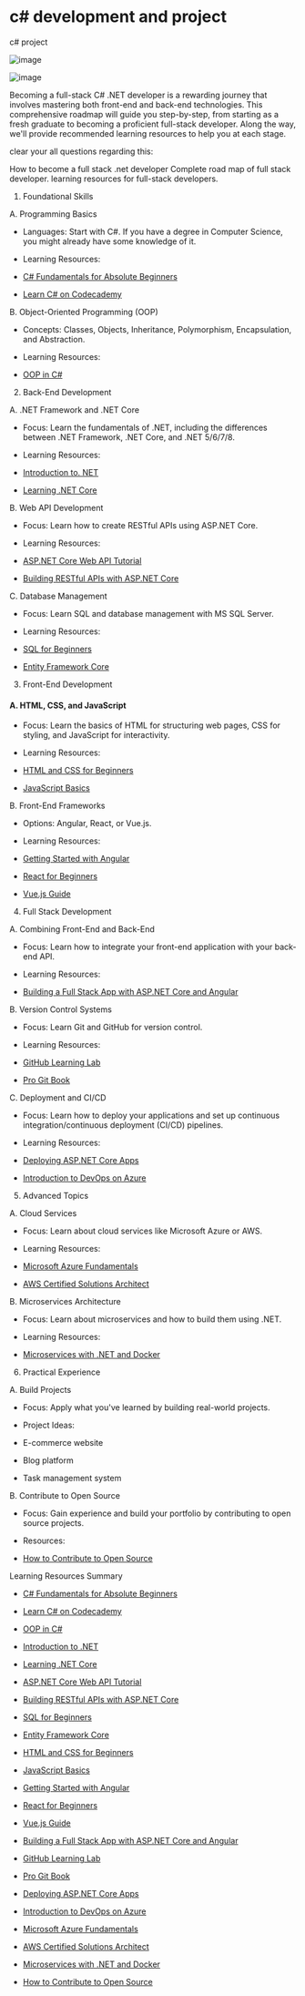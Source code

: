 # c# development and project 
c# project

![image](https://github.com/user-attachments/assets/be095413-5ad1-4341-b254-b8cd07c30a9f)

![image](https://github.com/user-attachments/assets/00119a0c-6dfc-46c0-9b21-e47388e1ff78)


Becoming a full-stack C# .NET developer is a rewarding journey that involves mastering both front-end and back-end technologies. This comprehensive roadmap will guide you step-by-step, from starting as a fresh graduate to becoming a proficient full-stack developer. Along the way, we'll provide recommended learning resources to help you at each stage.

clear your all questions regarding this:

How to become a full stack .net developer
Complete road map of full stack developer.
learning resources for full-stack developers.

1. Foundational Skills

A. Programming Basics

- Languages: Start with C#. If you have a degree in Computer Science, you might already have some knowledge of it.

- Learning Resources:

 - [C# Fundamentals for Absolute Beginners](https://channel9.msdn.com/Series/C-Fundamentals-for-Absolute-Beginners)

 - [Learn C# on Codecademy](https://www.codecademy.com/learn/learn-c-sharp)

B. Object-Oriented Programming (OOP)

- Concepts: Classes, Objects, Inheritance, Polymorphism, Encapsulation, and Abstraction.

- Learning Resources:

 - [OOP in C#](https://www.pluralsight.com/courses/csharp-object-oriented-programming)

2. Back-End Development

A. .NET Framework and .NET Core

- Focus: Learn the fundamentals of .NET, including the differences between .NET Framework, .NET Core, and .NET 5/6/7/8.

- Learning Resources:

 - [Introduction to. NET](https://dotnet.microsoft.com/learn/dotnet/what-is-dotnet)

 - [Learning .NET Core](https://www.udemy.com/course/aspnetcore/)

 B. Web API Development

- Focus: Learn how to create RESTful APIs using ASP.NET Core.

- Learning Resources:

 - [ASP.NET Core Web API Tutorial](https://www.tutorialsteacher.com/webapi/asp.net-core-web-api)

 - [Building RESTful APIs with ASP.NET Core](https://www.pluralsight.com/courses/aspdotnet-core-2-restful-api-building)

 C. Database Management

- Focus: Learn SQL and database management with MS SQL Server.

- Learning Resources:

 - [SQL for Beginners](https://www.coursera.org/learn/sql-for-data-science)

 - [Entity Framework Core](https://docs.microsoft.com/en-us/ef/core/)

3. Front-End Development

#### A. HTML, CSS, and JavaScript

- Focus: Learn the basics of HTML for structuring web pages, CSS for styling, and JavaScript for interactivity.

- Learning Resources:

 - [HTML and CSS for Beginners](https://www.freecodecamp.org/learn/responsive-web-design/)

 - [JavaScript Basics](https://www.codecademy.com/learn/introduction-to-javascript)

 B. Front-End Frameworks

- Options: Angular, React, or Vue.js.

- Learning Resources:

 - [Getting Started with Angular](https://angular.io/start)

 - [React for Beginners](https://reactjs.org/docs/getting-started.html)

 - [Vue.js Guide](https://vuejs.org/v2/guide/)

4. Full Stack Development

A. Combining Front-End and Back-End

- Focus: Learn how to integrate your front-end application with your back-end API.

- Learning Resources:

 - [Building a Full Stack App with ASP.NET Core and Angular](https://www.udemy.com/course/aspnet-core-angular/)

 B. Version Control Systems

- Focus: Learn Git and GitHub for version control.

- Learning Resources:

 - [GitHub Learning Lab](https://lab.github.com/)

 - [Pro Git Book](https://git-scm.com/book/en/v2)

 C. Deployment and CI/CD

- Focus: Learn how to deploy your applications and set up continuous integration/continuous deployment (CI/CD) pipelines.

- Learning Resources:

 - [Deploying ASP.NET Core Apps](https://docs.microsoft.com/en-us/aspnet/core/host-and-deploy/)

 - [Introduction to DevOps on Azure](https://docs.microsoft.com/en-us/learn/modules/intro-to-devops/)

5. Advanced Topics

A. Cloud Services

- Focus: Learn about cloud services like Microsoft Azure or AWS.

- Learning Resources:

 - [Microsoft Azure Fundamentals](https://docs.microsoft.com/en-us/learn/paths/azure-fundamentals/)

 - [AWS Certified Solutions Architect](https://aws.amazon.com/certification/certified-solutions-architect-associate/)

 B. Microservices Architecture

- Focus: Learn about microservices and how to build them using .NET.

- Learning Resources:

 - [Microservices with .NET and Docker](https://dotnet.microsoft.com/learn/web/aspnet-architecture)

 6. Practical Experience

 A. Build Projects

- Focus: Apply what you've learned by building real-world projects.

- Project Ideas: 

 - E-commerce website

 - Blog platform

 - Task management system

 B. Contribute to Open Source

- Focus: Gain experience and build your portfolio by contributing to open source projects.

- Resources:

 - [How to Contribute to Open Source](https://opensource.guide/how-to-contribute/)

Learning Resources Summary

- [C# Fundamentals for Absolute Beginners](https://channel9.msdn.com/Series/C-Fundamentals-for-Absolute-Beginners)

- [Learn C# on Codecademy](https://www.codecademy.com/learn/learn-c-sharp)

- [OOP in C#](https://www.pluralsight.com/courses/csharp-object-oriented-programming)

- [Introduction to .NET](https://dotnet.microsoft.com/learn/dotnet/what-is-dotnet)

- [Learning .NET Core](https://www.udemy.com/course/aspnetcore/)

- [ASP.NET Core Web API Tutorial](https://www.tutorialsteacher.com/webapi/asp.net-core-web-api)

- [Building RESTful APIs with ASP.NET Core](https://www.pluralsight.com/courses/aspdotnet-core-2-restful-api-building)

- [SQL for Beginners](https://www.coursera.org/learn/sql-for-data-science)

- [Entity Framework Core](https://docs.microsoft.com/en-us/ef/core/)

- [HTML and CSS for Beginners](https://www.freecodecamp.org/learn/responsive-web-design/)

- [JavaScript Basics](https://www.codecademy.com/learn/introduction-to-javascript)

- [Getting Started with Angular](https://angular.io/start)

- [React for Beginners](https://reactjs.org/docs/getting-started.html)

- [Vue.js Guide](https://vuejs.org/v2/guide/)

- [Building a Full Stack App with ASP.NET Core and Angular](https://www.udemy.com/course/aspnet-core-angular/)

- [GitHub Learning Lab](https://lab.github.com/)

- [Pro Git Book](https://git-scm.com/book/en/v2)

- [Deploying ASP.NET Core Apps](https://docs.microsoft.com/en-us/aspnet/core/host-and-deploy/)

- [Introduction to DevOps on Azure](https://docs.microsoft.com/en-us/learn/modules/intro-to-devops/)

- [Microsoft Azure Fundamentals](https://docs.microsoft.com/en-us/learn/paths/azure-fundamentals/)

- [AWS Certified Solutions Architect](https://aws.amazon.com/certification/certified-solutions-architect-associate/)

- [Microservices with .NET and Docker](https://dotnet.microsoft.com/learn/web/aspnet-architecture)

- [How to Contribute to Open Source](https://opensource.guide/how-to-contribute/)
